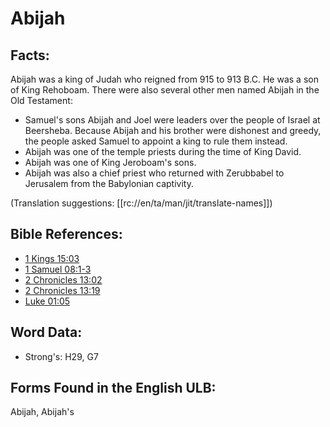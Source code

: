# Abijah

## Facts:

Abijah was a king of Judah who reigned from 915 to 913 B.C. He was a son of King Rehoboam. There were also several other men named Abijah in the Old Testament:

* Samuel's sons Abijah and Joel were leaders over the people of Israel at Beersheba. Because Abijah and his brother were dishonest and greedy, the people asked Samuel to appoint a king to rule them instead.
* Abijah was one of the temple priests during the time of King David.
* Abijah was one of King Jeroboam's sons.
* Abijah was also a chief priest who returned with Zerubbabel to Jerusalem from the Babylonian captivity.

(Translation suggestions: [[rc://en/ta/man/jit/translate-names]])

## Bible References:

* [1 Kings 15:03](rc://en/tn/help/1ki/15/03)
* [1 Samuel 08:1-3](rc://en/tn/help/1sa/08/01)
* [2 Chronicles 13:02](rc://en/tn/help/2ch/13/02)
* [2 Chronicles 13:19](rc://en/tn/help/2ch/13/19)
* [Luke 01:05](rc://en/tn/help/luk/01/05)

## Word Data:

* Strong's: H29, G7

## Forms Found in the English ULB:

Abijah, Abijah's
